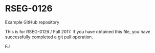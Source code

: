 # RSEG-0126
Example GitHub repository

This is for RSEG-0126 / Fall 2017. If you have obtained
this file, you have successfully completed a git pull
operation.

FJ